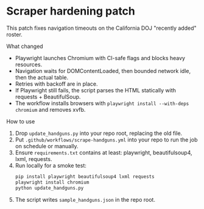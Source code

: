 # Scraper hardening patch

This patch fixes navigation timeouts on the California DOJ "recently added" roster.

What changed
- Playwright launches Chromium with CI-safe flags and blocks heavy resources.
- Navigation waits for DOMContentLoaded, then bounded network idle, then the actual table.
- Retries with backoff are in place.
- If Playwright still fails, the script parses the HTML statically with requests + BeautifulSoup.
- The workflow installs browsers with `playwright install --with-deps chromium` and removes xvfb.

How to use
1. Drop `update_handguns.py` into your repo root, replacing the old file.
2. Put `.github/workflows/scrape-handguns.yml` into your repo to run the job on schedule or manually.
3. Ensure `requirements.txt` contains at least: playwright, beautifulsoup4, lxml, requests.
4. Run locally for a smoke test:
   ```bash
   pip install playwright beautifulsoup4 lxml requests
   playwright install chromium
   python update_handguns.py
   ```
5. The script writes `sample_handguns.json` in the repo root.
